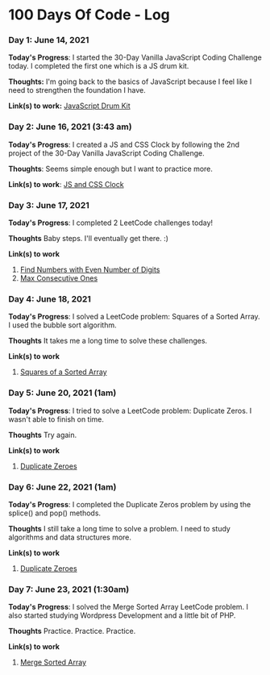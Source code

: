 # 100 Days Of Code - Log

### Day 1: June 14, 2021

**Today's Progress**: I started the 30-Day Vanilla JavaScript Coding Challenge today. I completed the first one which is a JS drum kit. 

**Thoughts:** I'm going back to the basics of JavaScript because I feel like I need to strengthen the foundation I have.

**Link(s) to work:** [JavaScript Drum Kit](https://github.com/nikkamille/JavaScript30/tree/master/01-js-drum-kit)

### Day 2: June 16, 2021 (3:43 am)

**Today's Progress**: I created a JS and CSS Clock by following the 2nd project of the 30-Day Vanilla JavaScript Coding Challenge.

**Thoughts**: Seems simple enough but I want to practice more.

**Link(s) to work**: [JS and CSS Clock](https://github.com/nikkamille/JavaScript30/tree/master/02-js-and-css-clock)

### Day 3: June 17, 2021

**Today's Progress**: I completed 2 LeetCode challenges today!

**Thoughts** Baby steps. I'll eventually get there. :)

**Link(s) to work**
1. [Find Numbers with Even Number of Digits](https://leetcode.com/problems/find-numbers-with-even-number-of-digits)
2. [Max Consecutive Ones](https://leetcode.com/problems/max-consecutive-ones)

### Day 4: June 18, 2021

**Today's Progress**: I solved a LeetCode problem: Squares of a Sorted Array. I used the bubble sort algorithm.

**Thoughts** It takes me a long time to solve these challenges.

**Link(s) to work**
1. [Squares of a Sorted Array](https://leetcode.com/problems/squares-of-a-sorted-array/)

### Day 5: June 20, 2021 (1am)

**Today's Progress**: I tried to solve a LeetCode problem: Duplicate Zeros. I wasn't able to finish on time.

**Thoughts** Try again.

**Link(s) to work**
1. [Duplicate Zeroes](https://leetcode.com/explore/learn/card/fun-with-arrays/525/inserting-items-into-an-array/3245/)

### Day 6: June 22, 2021 (1am)

**Today's Progress**: I completed the Duplicate Zeros problem by using the splice() and pop() methods.

**Thoughts** I still take a long time to solve a problem. I need to study algorithms and data structures more.

**Link(s) to work**
1. [Duplicate Zeroes](https://leetcode.com/explore/learn/card/fun-with-arrays/525/inserting-items-into-an-array/3245/)

### Day 7: June 23, 2021 (1:30am)

**Today's Progress**: I solved the Merge Sorted Array LeetCode problem. I also started studying Wordpress Development and a little bit of PHP.

**Thoughts** Practice. Practice. Practice.

**Link(s) to work**
1. [Merge Sorted Array](https://leetcode.com/problems/merge-sorted-array/)
